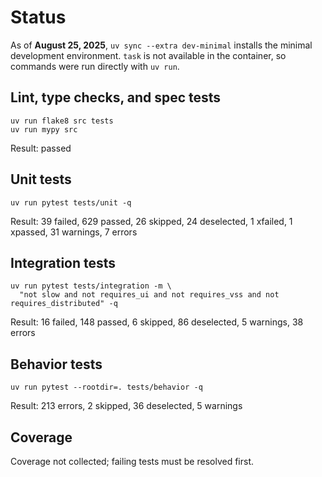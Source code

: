 # Status

As of **August 25, 2025**, `uv sync --extra dev-minimal` installs the minimal
development environment. `task` is not available in the container, so commands
were run directly with `uv run`.

## Lint, type checks, and spec tests
```text
uv run flake8 src tests
uv run mypy src
```
Result: passed

## Unit tests
```text
uv run pytest tests/unit -q
```
Result: 39 failed, 629 passed, 26 skipped, 24 deselected, 1 xfailed, 1 xpassed,
31 warnings, 7 errors

## Integration tests
```text
uv run pytest tests/integration -m \
  "not slow and not requires_ui and not requires_vss and not requires_distributed" -q
```
Result: 16 failed, 148 passed, 6 skipped, 86 deselected, 5 warnings, 38 errors

## Behavior tests
```text
uv run pytest --rootdir=. tests/behavior -q
```
Result: 213 errors, 2 skipped, 36 deselected, 5 warnings

## Coverage
Coverage not collected; failing tests must be resolved first.
